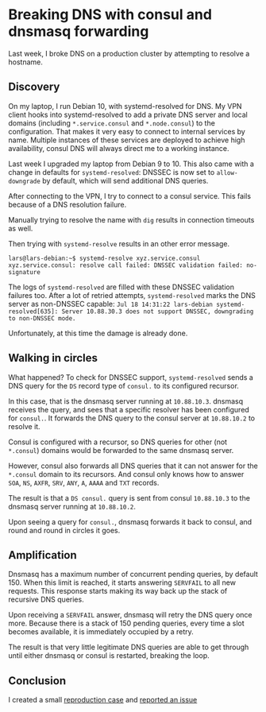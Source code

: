 # Breaking DNS with consul and dnsmasq forwarding

Last week, I broke DNS on a production cluster by attempting to resolve a hostname.

## Discovery

On my laptop, I run Debian 10, with systemd-resolved for DNS.
My VPN client hooks into systemd-resolved to add a private DNS server and local domains (including `*.service.consul` and `*.node.consul`) to the configuration. That makes it very easy to connect to internal services by name. Multiple instances of these services are deployed to achieve high availability, consul DNS will always direct me to a working instance.

Last week I upgraded my laptop from Debian 9 to 10. This also came with a change in defaults for `systemd-resolved`: DNSSEC is now set to `allow-downgrade` by default, which will send additional DNS queries.

After connecting to the VPN, I try to connect to a consul service. This fails because of a DNS resolution failure.

Manually trying to resolve the name with `dig` results in connection timeouts as well.

Then trying with `systemd-resolve` results in an other error message.

```
lars@lars-debian:~$ systemd-resolve xyz.service.consul
xyz.service.consul: resolve call failed: DNSSEC validation failed: no-signature
```

The logs of `systemd-resolved` are filled with these DNSSEC validation failures too.
After a lot of retried attempts, `systemd-resolved` marks the DNS server as non-DNSSEC capable: `Jul 18 14:31:22 lars-debian systemd-resolved[635]: Server 10.88.30.3 does not support DNSSEC, downgrading to non-DNSSEC mode.`

Unfortunately, at this time the damage is already done.

## Walking in circles

What happened? To check for DNSSEC support, `systemd-resolved` sends a DNS query for the `DS` record type of `consul.` to its configured recursor.

In this case, that is the dnsmasq server running at `10.88.10.3`. dnsmasq receives the query, and sees that a specific resolver has been configured for `consul.`. It forwards the DNS query to the consul server at `10.88.10.2` to resolve it.

Consul is configured with a recursor, so DNS queries for other (not `*.consul`) domains would be forwarded to the same dnsmasq server.

However, consul also forwards all DNS queries that it can not answer for the `*.consul` domain to its recursors.
And consul only knows how to answer `SOA`, `NS`, `AXFR`, `SRV`, `ANY`, `A`, `AAAA` and `TXT` records.

The result is that a `DS consul.` query is sent from consul `10.88.10.3` to the dnsmasq server running at `10.88.10.2`.

Upon seeing a query for `consul.`, dnsmasq forwards it back to consul, and round and round in circles it goes.

## Amplification

Dnsmasq has a maximum number of concurrent pending queries, by default 150.
When this limit is reached, it starts answering `SERVFAIL` to all new requests.
This response starts making its way back up the stack of recursive DNS queries.

Upon receiving a `SERVFAIL` answer, dnsmasq will retry the DNS query once more.
Because there is a stack of 150 pending queries, every time a slot becomes available, it is immediately occupied by a retry.

The result is that very little legitimate DNS queries are able to get through until either dnsmasq or consul is restarted, breaking the loop.

## Conclusion

I created a small [reproduction case](https://gist.github.com/vierbergenlars/d5877cf8bb076fb5789f47d1ad7039fb) and [reported an issue](https://github.com/hashicorp/consul/issues/6183)
